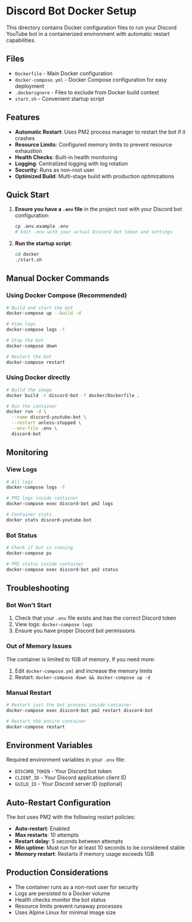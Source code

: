 # Discord Bot Docker Setup

This directory contains Docker configuration files to run your Discord YouTube bot in a containerized environment with automatic restart capabilities.

## Files

- `Dockerfile` - Main Docker configuration
- `docker-compose.yml` - Docker Compose configuration for easy deployment
- `.dockerignore` - Files to exclude from Docker build context
- `start.sh` - Convenient startup script

## Features

- **Automatic Restart**: Uses PM2 process manager to restart the bot if it crashes
- **Resource Limits**: Configured memory limits to prevent resource exhaustion
- **Health Checks**: Built-in health monitoring
- **Logging**: Centralized logging with log rotation
- **Security**: Runs as non-root user
- **Optimized Build**: Multi-stage build with production optimizations

## Quick Start

1. **Ensure you have a `.env` file** in the project root with your Discord bot configuration:

   ```bash
   cp .env.example .env
   # Edit .env with your actual Discord bot token and settings
   ```

2. **Run the startup script**:
   ```bash
   cd docker
   ./start.sh
   ```

## Manual Docker Commands

### Using Docker Compose (Recommended)

```bash
# Build and start the bot
docker-compose up --build -d

# View logs
docker-compose logs -f

# Stop the bot
docker-compose down

# Restart the bot
docker-compose restart
```

### Using Docker directly

```bash
# Build the image
docker build -t discord-bot -f docker/Dockerfile .

# Run the container
docker run -d \
  --name discord-youtube-bot \
  --restart unless-stopped \
  --env-file .env \
  discord-bot
```

## Monitoring

### View Logs

```bash
# All logs
docker-compose logs -f

# PM2 logs inside container
docker-compose exec discord-bot pm2 logs

# Container stats
docker stats discord-youtube-bot
```

### Bot Status

```bash
# Check if bot is running
docker-compose ps

# PM2 status inside container
docker-compose exec discord-bot pm2 status
```

## Troubleshooting

### Bot Won't Start

1. Check that your `.env` file exists and has the correct Discord token
2. View logs: `docker-compose logs`
3. Ensure you have proper Discord bot permissions

### Out of Memory Issues

The container is limited to 1GB of memory. If you need more:

1. Edit `docker-compose.yml` and increase the memory limits
2. Restart: `docker-compose down && docker-compose up -d`

### Manual Restart

```bash
# Restart just the bot process inside container
docker-compose exec discord-bot pm2 restart discord-bot

# Restart the entire container
docker-compose restart
```

## Environment Variables

Required environment variables in your `.env` file:

- `DISCORD_TOKEN` - Your Discord bot token
- `CLIENT_ID` - Your Discord application client ID
- `GUILD_ID` - Your Discord server ID (optional)

## Auto-Restart Configuration

The bot uses PM2 with the following restart policies:

- **Auto-restart**: Enabled
- **Max restarts**: 10 attempts
- **Restart delay**: 5 seconds between attempts
- **Min uptime**: Must run for at least 10 seconds to be considered stable
- **Memory restart**: Restarts if memory usage exceeds 1GB

## Production Considerations

- The container runs as a non-root user for security
- Logs are persisted to a Docker volume
- Health checks monitor the bot status
- Resource limits prevent runaway processes
- Uses Alpine Linux for minimal image size

